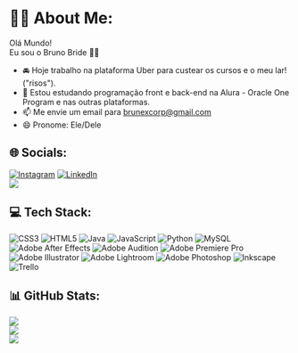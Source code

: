 # 👋🏼 About Me:
Olá Mundo! <br>
Eu sou o Bruno Bride 🖖🏽

- 🚘 Hoje trabalho na plataforma Uber para custear os cursos e o meu lar! ("risos").
- 🌱 Estou estudando programação front e back-end na Alura - Oracle One Program e nas outras plataformas.
- 📫 Me envie um email para brunexcorp@gmail.com
- 😄 Pronome: Ele/Dele

## 🌐 Socials:
[![Instagram](https://img.shields.io/badge/Instagram-%23E4405F.svg?logo=Instagram&logoColor=white)](https://instagram.com/bruno.bride) [![LinkedIn](https://img.shields.io/badge/LinkedIn-%230077B5.svg?logo=linkedin&logoColor=white)](https://linkedin.com/in/brunobride) 
<br>
[![](https://visitcount.itsvg.in/api?id=brunobride&icon=0&color=0)](https://visitcount.itsvg.in)


## 💻 Tech Stack:
![CSS3](https://img.shields.io/badge/css3-%231572B6.svg?style=for-the-badge&logo=css3&logoColor=white) ![HTML5](https://img.shields.io/badge/html5-%23E34F26.svg?style=for-the-badge&logo=html5&logoColor=white) ![Java](https://img.shields.io/badge/java-%23ED8B00.svg?style=for-the-badge&logo=java&logoColor=white) ![JavaScript](https://img.shields.io/badge/javascript-%23323330.svg?style=for-the-badge&logo=javascript&logoColor=%23F7DF1E) ![Python](https://img.shields.io/badge/python-3670A0?style=for-the-badge&logo=python&logoColor=ffdd54) ![MySQL](https://img.shields.io/badge/mysql-%2300f.svg?style=for-the-badge&logo=mysql&logoColor=white) ![Adobe After Effects](https://img.shields.io/badge/Adobe%20After%20Effects-9999FF.svg?style=for-the-badge&logo=Adobe%20After%20Effects&logoColor=white) ![Adobe Audition](https://img.shields.io/badge/Adobe%20Audition-9999FF.svg?style=for-the-badge&logo=Adobe%20Audition&logoColor=white) ![Adobe Premiere Pro](https://img.shields.io/badge/Adobe%20Premiere%20Pro-9999FF.svg?style=for-the-badge&logo=Adobe%20Premiere%20Pro&logoColor=white) ![Adobe Illustrator](https://img.shields.io/badge/adobeillustrator-%23FF9A00.svg?style=for-the-badge&logo=adobeillustrator&logoColor=white) ![Adobe Lightroom](https://img.shields.io/badge/Adobe%20Lightroom-31A8FF.svg?style=for-the-badge&logo=Adobe%20Lightroom&logoColor=white) ![Adobe Photoshop](https://img.shields.io/badge/adobephotoshop-%2331A8FF.svg?style=for-the-badge&logo=adobephotoshop&logoColor=white) ![Inkscape](https://img.shields.io/badge/Inkscape-e0e0e0?style=for-the-badge&logo=inkscape&logoColor=080A13) ![Trello](https://img.shields.io/badge/Trello-%23026AA7.svg?style=for-the-badge&logo=Trello&logoColor=white)


## 📊 GitHub Stats:
![](https://github-readme-stats.vercel.app/api?username=brunobride&theme=tokyonight&hide_border=false&include_all_commits=false&count_private=false)<br/>
![](https://github-readme-streak-stats.herokuapp.com/?user=brunobride&theme=tokyonight&hide_border=false)<br/>
![](https://github-readme-stats.vercel.app/api/top-langs/?username=brunobride&theme=tokyonight&hide_border=false&include_all_commits=false&count_private=false&layout=compact)

<!-- Esse marcador foi possível com a ajuda de GPRM ( https://gprm.itsvg.in ) -->
